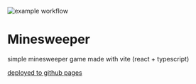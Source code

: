 ![example workflow](https://github.com/mattkadacham/minesweeper/actions/workflows/deploy.yml/badge.svg)

# Minesweeper

simple minesweeper game made with vite (react + typescript)

[deployed to github pages](https://mattkadacham.github.io/minesweeper/)